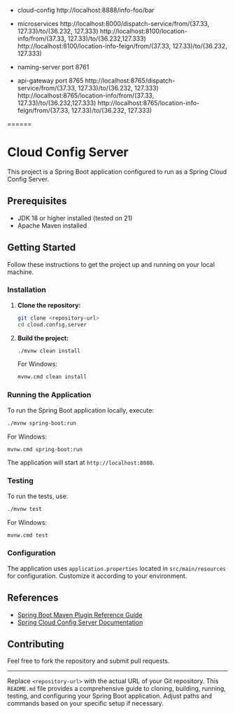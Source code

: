 * cloud-config 
http://localhost:8888/info-foo/bar

* microservices
http://localhost:8000/dispatch-service/from/(37.33, 127.33)/to/(36.232, 127.333)
http://localhost:8100/location-info/from/(37.33, 127.33)/to/(36.232,127.333)
http://localhost:8100/location-info-feign/from/(37.33, 127.33)/to/(36.232, 127.333)

* naming-server
port 8761
* api-gateway
port 8765
http://localhost:8765/dispatch-service/from/(37.33, 127.33)/to/(36.232, 127.333)
http://localhost:8765/location-info/from/(37.33, 127.33)/to/(36.232,127.333)
http://localhost:8765/location-info-feign/from/(37.33, 127.33)/to/(36.232, 127.333)


======

# Cloud Config Server

This project is a Spring Boot application configured to run as a Spring Cloud Config Server.

## Prerequisites

- JDK 18 or higher installed (tested on 21)
- Apache Maven installed

## Getting Started

Follow these instructions to get the project up and running on your local machine.

### Installation

1. **Clone the repository:**

   ```bash
   git clone <repository-url>
   cd cloud.config.server
   ```

2. **Build the project:**

   ```bash
   ./mvnw clean install
   ```

   For Windows:

   ```bash
   mvnw.cmd clean install
   ```

### Running the Application

To run the Spring Boot application locally, execute:

```bash
./mvnw spring-boot:run
```

For Windows:

```bash
mvnw.cmd spring-boot:run
```

The application will start at `http://localhost:8080`.

### Testing

To run the tests, use:

```bash
./mvnw test
```

For Windows:

```bash
mvnw.cmd test
```

### Configuration

The application uses `application.properties` located in `src/main/resources` for configuration. Customize it according to your environment.

## References

- [Spring Boot Maven Plugin Reference Guide](https://docs.spring.io/spring-boot/docs/3.2.5/maven-plugin/reference/html/)
- [Spring Cloud Config Server Documentation](https://docs.spring.io/spring-cloud-config/docs/current/reference/html/)

## Contributing

Feel free to fork the repository and submit pull requests.

---

Replace `<repository-url>` with the actual URL of your Git repository. This `README.md` file provides a comprehensive guide to cloning, building, running, testing, and configuring your Spring Boot application. Adjust paths and commands based on your specific setup if necessary.